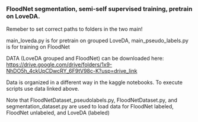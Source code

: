 ### FloodNet segmentation, semi-self supervised training, pretrain on LoveDA.
Remeber to set correct paths to folders in the two main!  

main_loveda.py is for pretrain on grouped LoveDA, main_pseudo_labels.py is for training on FloodNet  

DATA (LoveDA grouped and FloodNet) can be downloaded here: https://drive.google.com/drive/folders/1x9-NhDO5h_4ckUpCDwcRY_6F9tV98c-K?usp=drive_link  

Data is organized in a different way in the kaggle notebooks. To execute scripts use data linked above.

Note that FloodNetDataset_pseudolabels.py, FloodNetDataset.py, and segmentation_dataset.py are used to load data for FloodNet labeled, FloodNet unlabeled, and LoveDA (labeled)

